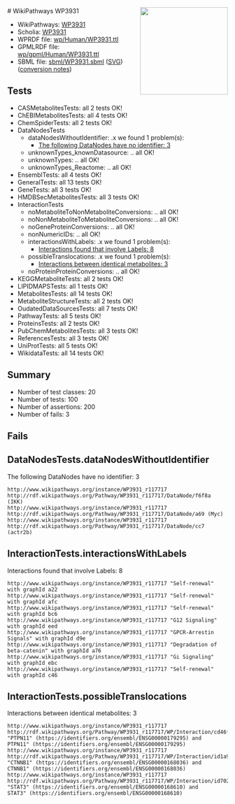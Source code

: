 <img style="float: right; width: 200px" src="../logo.png" />
# WikiPathways WP3931

* WikiPathways: [WP3931](https://identifiers.org/wikipathways:WP3931)
* Scholia: [WP3931](https://scholia.toolforge.org/wikipathways/WP3931)
* WPRDF file: [wp/Human/WP3931.ttl](../wp/Human/WP3931.ttl)
* GPMLRDF file: [wp/gpml/Human/WP3931.ttl](../wp/gpml/Human/WP3931.ttl)
* SBML file: [sbml/WP3931.sbml](../sbml/WP3931.sbml) ([SVG](../sbml/WP3931.svg)) ([conversion notes](../sbml/WP3931.txt))

## Tests
* CASMetabolitesTests: all 2 tests OK!
* ChEBIMetabolitesTests: all 4 tests OK!
* ChemSpiderTests: all 2 tests OK!
* DataNodesTests
    * dataNodesWithoutIdentifier: .x we found 1 problem(s):
        * [The following DataNodes have no identifier: 3](#d2d32fa2)
    * unknownTypes_knownDatasource: .. all OK!
    * unknownTypes: .. all OK!
    * unknownTypes_Reactome: .. all OK!
* EnsemblTests: all 4 tests OK!
* GeneralTests: all 13 tests OK!
* GeneTests: all 3 tests OK!
* HMDBSecMetabolitesTests: all 3 tests OK!
* InteractionTests
    * noMetaboliteToNonMetaboliteConversions: .. all OK!
    * noNonMetaboliteToMetaboliteConversions: .. all OK!
    * noGeneProteinConversions: .. all OK!
    * nonNumericIDs: .. all OK!
    * interactionsWithLabels: .x we found 1 problem(s):
        * [Interactions found that involve Labels: 8](#630d267f)
    * possibleTranslocations: .x we found 1 problem(s):
        * [Interactions between identical metabolites: 3](#d59038c6)
    * noProteinProteinConversions: .. all OK!
* KEGGMetaboliteTests: all 2 tests OK!
* LIPIDMAPSTests: all 1 tests OK!
* MetabolitesTests: all 14 tests OK!
* MetaboliteStructureTests: all 2 tests OK!
* OudatedDataSourcesTests: all 7 tests OK!
* PathwayTests: all 5 tests OK!
* ProteinsTests: all 2 tests OK!
* PubChemMetabolitesTests: all 3 tests OK!
* ReferencesTests: all 3 tests OK!
* UniProtTests: all 5 tests OK!
* WikidataTests: all 14 tests OK!


## Summary

* Number of test classes: 20
* Number of tests: 100
* Number of assertions: 200
* Number of fails: 3

## Fails

<a name="d2d32fa2" />

## DataNodesTests.dataNodesWithoutIdentifier

The following DataNodes have no identifier: 3
```
http://www.wikipathways.org/instance/WP3931_r117717 http://rdf.wikipathways.org/Pathway/WP3931_r117717/DataNode/f6f8a (IKK)
http://www.wikipathways.org/instance/WP3931_r117717 http://rdf.wikipathways.org/Pathway/WP3931_r117717/DataNode/a69 (Myc)
http://www.wikipathways.org/instance/WP3931_r117717 http://rdf.wikipathways.org/Pathway/WP3931_r117717/DataNode/cc7 (actr2b)
```

<a name="630d267f" />

## InteractionTests.interactionsWithLabels

Interactions found that involve Labels: 8
```
http://www.wikipathways.org/instance/WP3931_r117717 "Self-renewal" with graphId a22
http://www.wikipathways.org/instance/WP3931_r117717 "Self-renewal" with graphId afc
http://www.wikipathways.org/instance/WP3931_r117717 "Self-renewal" with graphId bc6
http://www.wikipathways.org/instance/WP3931_r117717 "G12 Signaling" with graphId eed
http://www.wikipathways.org/instance/WP3931_r117717 "GPCR-Arrestin Signals" with graphId d9e
http://www.wikipathways.org/instance/WP3931_r117717 "Degradation of beta-catenin" with graphId a76
http://www.wikipathways.org/instance/WP3931_r117717 "Gi Signaling" with graphId ebc
http://www.wikipathways.org/instance/WP3931_r117717 "Self-renewal" with graphId c46
```

<a name="d59038c6" />

## InteractionTests.possibleTranslocations

Interactions between identical metabolites: 3
```
http://www.wikipathways.org/instance/WP3931_r117717 http://rdf.wikipathways.org/Pathway/WP3931_r117717/WP/Interaction/cd46f "PTPN11" (https://identifiers.org/ensembl/ENSG00000179295) and 
PTPN11" (https://identifiers.org/ensembl/ENSG00000179295)
http://www.wikipathways.org/instance/WP3931_r117717 http://rdf.wikipathways.org/Pathway/WP3931_r117717/WP/Interaction/id1a917229 "CTNNB1" (https://identifiers.org/ensembl/ENSG00000168036) and 
CTNNB1" (https://identifiers.org/ensembl/ENSG00000168036)
http://www.wikipathways.org/instance/WP3931_r117717 http://rdf.wikipathways.org/Pathway/WP3931_r117717/WP/Interaction/id70263390 "STAT3" (https://identifiers.org/ensembl/ENSG00000168610) and 
STAT3" (https://identifiers.org/ensembl/ENSG00000168610)
```

